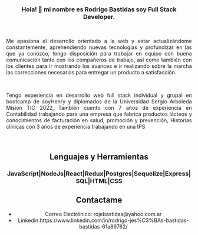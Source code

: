 <div id="header" align="center">
    <H3> Hola! 👋 mi nombre es Rodrigo Bastidas soy Full Stack Developer.</H3>
    <br>
    <p align="justify">Me apasiona el desarrollo orientado a la web y estar actualizándome constantemente, aprehendiendo nuevas tecnologías y       
    profundizar en las que ya conozco, tengo disposición para trabajar en equipo con  buena comunicación tanto con los compañeros
    de trabajo, así como también con los clientes para ir mostrando los avances e ir realizando sobre la marcha las correcciones 
    necesarias para entregar un producto a satisfacción.</p>
    <br>
    <p align="justify"> Tengo experiencia en desarrollo web full stack individual y grupal en bootcamp de soyHenry y diplomados de la Universidad 
    Sergio Arboleda Misión TIC 2022, También cuento con 7 años de experiencia en Contabilidad trabajando para una empresa que fabrica productos 
    lácteos y conocimientos de facturación en salud, promoción y prevención, Historías clínicas con 3 años de experiencia trabajando en una IPS </p>
    <br>
    <h2>Lenguajes y Herramientas</h2>
    <h3>JavaScript|NodeJs|React|Redux|Postgres|Sequelize|Express|SQL|HTML|CSS
    <br>
    <h2>Contactame </h2>
    <ul>
        <li>Correo Electrónico: rojebastidas@yahoo.com.ar</li>
        <li>Linkedin:https://www.linkedin.com/in/rodrigo-jes%C3%BAs-bastidas-bastidas-61a89762/</li>
    
   
        
    
</div>
